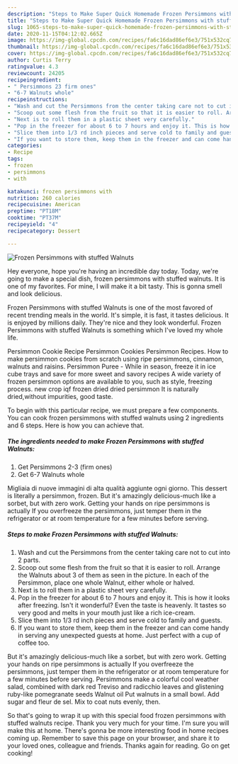 ```yaml
---
description: "Steps to Make Super Quick Homemade Frozen Persimmons with stuffed Walnuts"
title: "Steps to Make Super Quick Homemade Frozen Persimmons with stuffed Walnuts"
slug: 1065-steps-to-make-super-quick-homemade-frozen-persimmons-with-stuffed-walnuts
date: 2020-11-15T04:12:02.665Z
image: https://img-global.cpcdn.com/recipes/fa6c16dad86ef6e3/751x532cq70/frozen-persimmons-with-stuffed-walnuts-recipe-main-photo.jpg
thumbnail: https://img-global.cpcdn.com/recipes/fa6c16dad86ef6e3/751x532cq70/frozen-persimmons-with-stuffed-walnuts-recipe-main-photo.jpg
cover: https://img-global.cpcdn.com/recipes/fa6c16dad86ef6e3/751x532cq70/frozen-persimmons-with-stuffed-walnuts-recipe-main-photo.jpg
author: Curtis Terry
ratingvalue: 4.3
reviewcount: 24205
recipeingredient:
- " Persimmons 23 firm ones"
- "6-7 Walnuts whole"
recipeinstructions:
- "Wash and cut the Persimmons from the center taking care not to cut into 2 parts."
- "Scoop out some flesh from the fruit so that it is easier to roll. Arrange the Walnuts about 3 of them as seen in the picture. In each of the Persimmon, place one whole Walnut, either whole or halved."
- "Next is to roll them in a plastic sheet very carefully."
- "Pop in the freezer for about 6 to 7 hours and enjoy it. This is how it looks after freezing. Isn&#39;t it wonderful? Even the taste is heavenly. It tastes so very good and melts in your mouth just like a rich ice-cream."
- "Slice them into 1/3 rd inch pieces and serve cold to family and guests."
- "If you want to store them, keep them in the freezer and can come handy in serving any unexpected guests at home. Just perfect with a cup of coffee too."
categories:
- Recipe
tags:
- frozen
- persimmons
- with

katakunci: frozen persimmons with 
nutrition: 260 calories
recipecuisine: American
preptime: "PT18M"
cooktime: "PT37M"
recipeyield: "4"
recipecategory: Dessert

---
```



![Frozen Persimmons with stuffed Walnuts](https://img-global.cpcdn.com/recipes/fa6c16dad86ef6e3/751x532cq70/frozen-persimmons-with-stuffed-walnuts-recipe-main-photo.jpg)

Hey everyone, hope you're having an incredible day today. Today, we're going to make a special dish, frozen persimmons with stuffed walnuts. It is one of my favorites. For mine, I will make it a bit tasty. This is gonna smell and look delicious.

Frozen Persimmons with stuffed Walnuts is one of the most favored of recent trending meals in the world. It's simple, it is fast, it tastes delicious. It is enjoyed by millions daily. They're nice and they look wonderful. Frozen Persimmons with stuffed Walnuts is something which I've loved my whole life.

Persimmon Cookie Recipe Persimmon Cookies Persimmon Recipes. How to make persimmon cookies from scratch using ripe persimmons, cinnamon, walnuts and raisins. Persimmon Puree - While in season, freeze it in ice cube trays and save for more sweet and savory recipes A wide variety of frozen persimmon options are available to you, such as style, freezing process. new crop iqf frozen dried dried persimmon It is naturally dried,without impurities, good taste.


To begin with this particular recipe, we must prepare a few components. You can cook frozen persimmons with stuffed walnuts using 2 ingredients and 6 steps. Here is how you can achieve that.

<!--inarticleads1-->

##### The ingredients needed to make Frozen Persimmons with stuffed Walnuts:

1. Get  Persimmons 2-3 (firm ones)
1. Get 6-7 Walnuts whole


Migliaia di nuove immagini di alta qualità aggiunte ogni giorno. This dessert is literally a persimmon, frozen. But it&#39;s amazingly delicious-much like a sorbet, but with zero work. Getting your hands on ripe persimmons is actually If you overfreeze the persimmons, just temper them in the refrigerator or at room temperature for a few minutes before serving. 

<!--inarticleads2-->

##### Steps to make Frozen Persimmons with stuffed Walnuts:

1. Wash and cut the Persimmons from the center taking care not to cut into 2 parts.
1. Scoop out some flesh from the fruit so that it is easier to roll. Arrange the Walnuts about 3 of them as seen in the picture. In each of the Persimmon, place one whole Walnut, either whole or halved.
1. Next is to roll them in a plastic sheet very carefully.
1. Pop in the freezer for about 6 to 7 hours and enjoy it. This is how it looks after freezing. Isn&#39;t it wonderful? Even the taste is heavenly. It tastes so very good and melts in your mouth just like a rich ice-cream.
1. Slice them into 1/3 rd inch pieces and serve cold to family and guests.
1. If you want to store them, keep them in the freezer and can come handy in serving any unexpected guests at home. Just perfect with a cup of coffee too.


But it&#39;s amazingly delicious-much like a sorbet, but with zero work. Getting your hands on ripe persimmons is actually If you overfreeze the persimmons, just temper them in the refrigerator or at room temperature for a few minutes before serving. Persimmons make a colorful cool weather salad, combined with dark red Treviso and radicchio leaves and glistening ruby-like pomegranate seeds Walnut oil Put walnuts in a small bowl. Add sugar and fleur de sel. Mix to coat nuts evenly, then. 

So that's going to wrap it up with this special food frozen persimmons with stuffed walnuts recipe. Thank you very much for your time. I'm sure you will make this at home. There's gonna be more interesting food in home recipes coming up. Remember to save this page on your browser, and share it to your loved ones, colleague and friends. Thanks again for reading. Go on get cooking!

